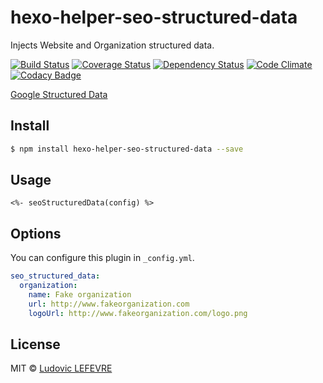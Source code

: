 # hexo-helper-seo-structured-data

Injects Website and Organization structured data.

[![Build Status][travis-image]][travis-url]
[![Coverage Status][coveralls-image]][coveralls-url]
[![Dependency Status][daviddm-url]][daviddm-image]
[![Code Climate](https://codeclimate.com/github/ludoviclefevre/hexo-helper-seo-structured-data/badges/gpa.svg)](https://codeclimate.com/github/ludoviclefevre/hexo-helper-seo-structured-data)
[![Codacy Badge](https://www.codacy.com/project/badge/afb430e84ace4295acb02b9f7e70566b)](https://www.codacy.com/app/contact_18/hexo-helper-seo-structured-data)

[Google Structured Data](https://developers.google.com/structured-data/customize/overview)

## Install

```bash
$ npm install hexo-helper-seo-structured-data --save
```

## Usage

    <%- seoStructuredData(config) %>

## Options

You can configure this plugin in `_config.yml`.

```yaml
seo_structured_data:
  organization:
    name: Fake organization
    url: http://www.fakeorganization.com
    logoUrl: http://www.fakeorganization.com/logo.png
```

## License

MIT © [Ludovic LEFEVRE](http://www.ludoviclefevre.fr)

[coveralls-image]: https://coveralls.io/repos/ludoviclefevre/hexo-helper-seo-structured-data/badge.svg

[coveralls-url]: https://coveralls.io/r/ludoviclefevre/hexo-helper-seo-structured-data?branch=master

[travis-url]: https://travis-ci.org/ludoviclefevre/hexo-helper-seo-structured-data

[travis-image]: https://travis-ci.org/ludoviclefevre/hexo-helper-seo-structured-data.svg?branch=master

[daviddm-url]: https://david-dm.org/ludoviclefevre/hexo-helper-seo-structured-data.svg?theme=shields.io

[daviddm-image]: https://david-dm.org/ludoviclefevre/hexo-helper-seo-structured-data
